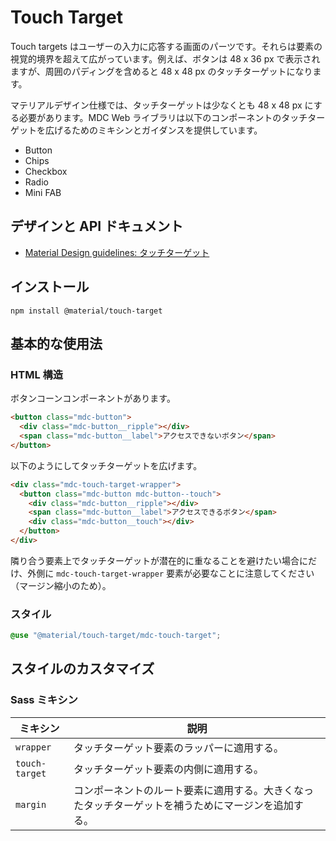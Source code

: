 <!--docs:
title: "Touch Target"
layout: detail
section: components
excerpt: "Increased touch targets for components"
path: /catalog/touchtarget/
-->

# Touch Target

Touch targets はユーザーの入力に応答する画面のパーツです。それらは要素の視覚的境界を超えて広がっています。例えば、ボタンは 48 x 36 px で表示されますが、周囲のパディングを含めると 48 x 48 px のタッチターゲットになります。

マテリアルデザイン仕様では、タッチターゲットは少なくとも 48 x 48 px にする必要があります。MDC Web ライブラリは以下のコンポーネントのタッチターゲットを広げるためのミキシンとガイダンスを提供しています。
* Button
* Chips
* Checkbox
* Radio
* Mini FAB

## デザインと API ドキュメント

<ul class="icon-list">
  <li class="icon-list-item icon-list-item--spec">
    <a href="https://material.io/design/usability/accessibility.html#layout-typography">Material Design guidelines: タッチターゲット</a>
  </li>
</ul>

## インストール

```
npm install @material/touch-target
```

## 基本的な使用法

### HTML 構造

ボタンコーンコンポーネントがあります。

```html
<button class="mdc-button">
  <div class="mdc-button__ripple"></div>
  <span class="mdc-button__label">アクセスできないボタン</span>
</button>
```

以下のようにしてタッチターゲットを広げます。

```html
<div class="mdc-touch-target-wrapper">
  <button class="mdc-button mdc-button--touch">
    <div class="mdc-button__ripple"></div>
    <span class="mdc-button__label">アクセスできるボタン</span>
    <div class="mdc-button__touch"></div>
  </button>
</div>
```

隣り合う要素上でタッチターゲットが潜在的に重なることを避けたい場合にだけ、外側に `mdc-touch-target-wrapper` 要素が必要なことに注意してください（マージン縮小のため）。

### スタイル

```css
@use "@material/touch-target/mdc-touch-target";
```

## スタイルのカスタマイズ

### Sass ミキシン

ミキシン | 説明
--- | ---
`wrapper` | タッチターゲット要素のラッパーに適用する。
`touch-target` | タッチターゲット要素の内側に適用する。
`margin` | コンポーネントのルート要素に適用する。大きくなったタッチターゲットを補うためにマージンを追加する。

